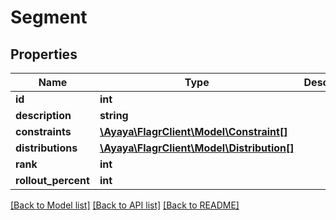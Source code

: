 # Segment

## Properties
Name | Type | Description | Notes
------------ | ------------- | ------------- | -------------
**id** | **int** |  | [optional] 
**description** | **string** |  | 
**constraints** | [**\Ayaya\FlagrClient\Model\Constraint[]**](Constraint.md) |  | [optional] 
**distributions** | [**\Ayaya\FlagrClient\Model\Distribution[]**](Distribution.md) |  | [optional] 
**rank** | **int** |  | 
**rollout_percent** | **int** |  | 

[[Back to Model list]](../../README.md#documentation-for-models) [[Back to API list]](../../README.md#documentation-for-api-endpoints) [[Back to README]](../../README.md)

